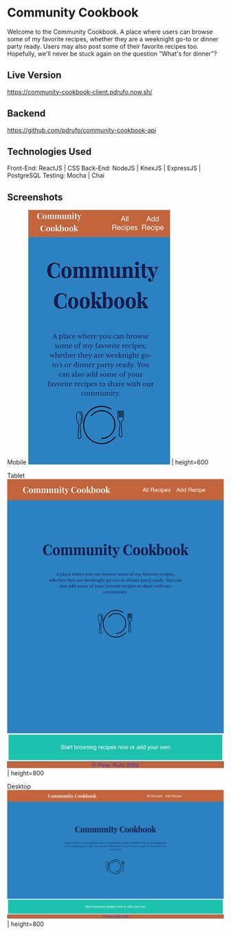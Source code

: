 # Community Cookbook
Welcome to the Community Cookbook. A place where users can browse some of my favorite recipes, whether they are a weeknight go-to or dinner party ready. Users may also post some of their favorite recipes too. Hopefully, we'll never be stuck again on the question "What's for dinner"?

## Live Version
https://community-cookbook-client.pdrufo.now.sh/

## Backend
https://github.com/pdrufo/community-cookbook-api

## Technologies Used
Front-End: ReactJS | CSS
Back-End: NodeJS | KnexJS | ExpressJS | PostgreSQL
Testing: Mocha | Chai

## Screenshots
Mobile
![Mobile](https://github.com/pdrufo/community-cookbook-client/blob/master/src/Images/mobile.png) | height=600

Tablet
![Tablet](https://github.com/pdrufo/community-cookbook-client/blob/master/src/Images/tablet.png) | height=800

Desktop
![Desktop](https://github.com/pdrufo/community-cookbook-client/blob/master/src/Images/desktop.png) | height=800
